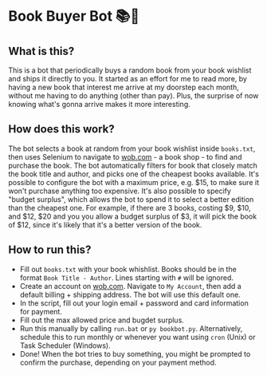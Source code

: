 # Book Buyer Bot 📚🤖

## What is this?
This is a bot that periodically buys a random book from your book wishlist and ships it directly to you.
It started as an effort for me to read more, by having a new book that interest me arrive at my doorstep each month, without me having to do anything (other than pay). Plus, the surprise of now knowing what's gonna arrive makes it more interesting.

## How does this work?
The bot selects a book at random from your book wishlist inside `books.txt`, then uses Selenium to navigate to [wob.com](https://www.wob.com/en-gb) - a book shop - to find and purchase the book.
The bot automatically filters for book that closely match the book title and author, and picks one of the cheapest books available.
It's possible to configure the bot with a maximum price, e.g. $15, to make sure it won't purchase anything too expensive. It's also possible to specify "budget surplus", which allows the bot to spend it to select a better edition than the cheapest one.
For example, if there are 3 books, costing $9, $10, and $12, $20 and you you allow a budget surplus of $3, it will pick the book of $12, since it's likely that it's a better version of the book.

## How to run this?
- Fill out `books.txt` with your book whishlist. Books should be in the format `Book Title - Author`. Lines starting with `#` will be ignored.
- Create an account on [wob.com](https://www.wob.com/en-gb). Navigate to `My Account`, then add a default billing + shipping address. The bot will use this default one.
- In the script, fill out your login email + password and card information for payment.
- Fill out the max allowed price and bugdet surplus.
- Run this manually by calling `run.bat` or `py bookbot.py`. Alternatively, schedule this to run monthly or whenever you want using `cron` (Unix) or Task Scheduler (Windows).
- Done! When the bot tries to buy something, you might be prompted to confirm the purchase, depending on your payment method.
